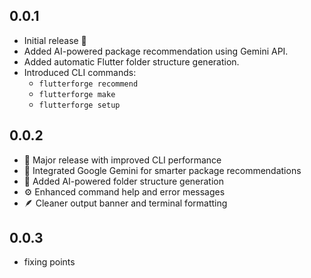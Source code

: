 ## 0.0.1

- Initial release 🎉
- Added AI-powered package recommendation using Gemini API.
- Added automatic Flutter folder structure generation.
- Introduced CLI commands:
  - `flutterforge recommend`
  - `flutterforge make`
  - `flutterforge setup`

## 0.0.2
- 🚀 Major release with improved CLI performance
- 🧠 Integrated Google Gemini for smarter package recommendations
- 🧩 Added AI-powered folder structure generation
- ⚙️ Enhanced command help and error messages
- 🪶 Cleaner output banner and terminal formatting

## 0.0.3
- fixing points